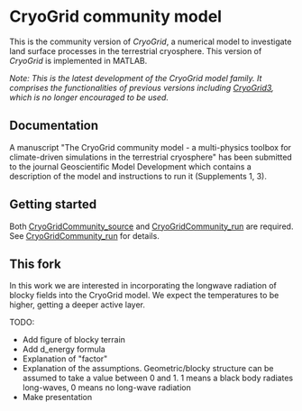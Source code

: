 # CryoGrid community model

This is the community version of *CryoGrid*, a numerical model to investigate land surface processes in the terrestrial cryosphere. This version of *CryoGrid* is implemented in MATLAB.

*Note: This is the latest development of the CryoGrid model family. It comprises the functionalities of previous versions including [CryoGrid3](https://github.com/CryoGrid/CryoGrid3), which is no longer encouraged to be used.*

## Documentation

A manuscript "The CryoGrid community model - a multi-physics toolbox for climate-driven simulations in the terrestrial cryosphere" has been submitted to the journal  Geoscientific Model Development which contains a description of the model and instructions to run it (Supplements 1, 3).

## Getting started

Both [CryoGridCommunity_source](https://github.com/CryoGrid/CryoGridCommunity_source) and [CryoGridCommunity_run](https://github.com/CryoGrid/CryoGridCommunity_run) are required. See [CryoGridCommunity_run](https://github.com/CryoGrid/CryoGridCommunity_run) for details.

## This fork
In this work we are interested in incorporating the longwave radiation of blocky fields into the CryoGrid model. We expect the temperatures to be higher, getting a deeper active layer. 

TODO: 
* Add figure of blocky terrain
* Add d_energy formula
* Explanation of "factor"
* Explanation of the assumptions. Geometric/blocky structure can be assumed to take a value between 0 and 1. 1 means a black body radiates long-waves, 0 means no long-wave radiation
* Make presentation
  
